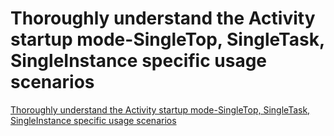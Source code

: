 # Thoroughly understand the Activity startup mode-SingleTop, SingleTask, SingleInstance specific usage scenarios
[Thoroughly understand the Activity startup mode-SingleTop, SingleTask, SingleInstance specific usage scenarios](https://aiwithcloud.com/2022/09/19/thoroughly_understand_the_activity_startup_mode_singletop_singletask_singleinstance_specific_usage_scenarios/)